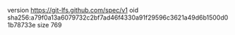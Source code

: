 version https://git-lfs.github.com/spec/v1
oid sha256:a79f0a13a6079732c2bf7ad46f4330a91f29596c3621a49d6b1500d01b78733e
size 769
